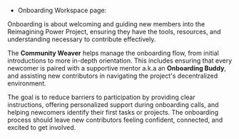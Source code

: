 - Onboarding Workspace page:  

Onboarding is about welcoming and guiding new members into the Reimagining Power Project, ensuring they have the tools, resources, and understanding necessary to contribute effectively. 

The **Community Weaver** helps manage the onboarding flow, from initial introductions to more in-depth orientation. This includes ensuring that every newcomer is paired with a supportive mentor a.k.a an **Onboarding Buddy**, and assisting new contributors in navigating the project's decentralized environment. 

The goal is to reduce barriers to participation by providing clear instructions, offering personalized support during onboarding calls, and helping newcomers identify their first tasks or projects. The onboarding process should leave new contributors feeling confident, connected, and excited to get involved.